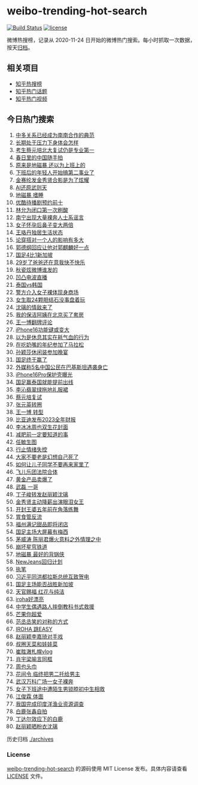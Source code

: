 # weibo-trending-hot-search

[![Build Status](https://github.com/justjavac/weibo-trending-hot-search/workflows/ci/badge.svg?branch=master)](https://github.com/justjavac/weibo-trending-hot-search/actions)
[![license](https://img.shields.io/github/license/justjavac/weibo-trending-hot-search)](https://github.com/justjavac/weibo-trending-hot-search/blob/master/LICENSE)

微博热搜榜，记录从 2020-11-24 日开始的微博热门搜索。每小时抓取一次数据，按天[归档](./archives)。

## 相关项目

- [知乎热搜榜](https://github.com/justjavac/zhihu-trending-top-search)
- [知乎热门话题](https://github.com/justjavac/zhihu-trending-hot-questions)
- [知乎热门视频](https://github.com/justjavac/zhihu-trending-hot-video)

## 今日热门搜索

<!-- BEGIN -->
<!-- 最后更新时间 Wed Mar 27 2024 07:17:27 GMT+0800 (China Standard Time) -->

1. [中多关系已经成为南南合作的典范](https://s.weibo.com//weibo?q=%23%E4%B8%AD%E5%A4%9A%E5%85%B3%E7%B3%BB%E5%B7%B2%E7%BB%8F%E6%88%90%E4%B8%BA%E5%8D%97%E5%8D%97%E5%90%88%E4%BD%9C%E7%9A%84%E5%85%B8%E8%8C%83%23&Refer=new_time)
1. [长期处于压力下身体会怎样](https://s.weibo.com//weibo?q=%23%E9%95%BF%E6%9C%9F%E5%A4%84%E4%BA%8E%E5%8E%8B%E5%8A%9B%E4%B8%8B%E8%BA%AB%E4%BD%93%E4%BC%9A%E6%80%8E%E6%A0%B7%23&t=31&band_rank=13&Refer=top)
1. [考生蔡元培北大复试仍是专业第一](https://s.weibo.com//weibo?q=%23%E8%80%83%E7%94%9F%E8%94%A1%E5%85%83%E5%9F%B9%E5%8C%97%E5%A4%A7%E5%A4%8D%E8%AF%95%E4%BB%8D%E6%98%AF%E4%B8%93%E4%B8%9A%E7%AC%AC%E4%B8%80%23&t=31&band_rank=2&Refer=top)
1. [春日里的中国随手拍](https://s.weibo.com//weibo?q=%23%E6%98%A5%E6%97%A5%E9%87%8C%E7%9A%84%E4%B8%AD%E5%9B%BD%E9%9A%8F%E6%89%8B%E6%8B%8D%23&t=31&band_rank=3&Refer=top)
1. [原来是地磁暴 还以为上班上的](https://s.weibo.com//weibo?q=%E5%8E%9F%E6%9D%A5%E6%98%AF%E5%9C%B0%E7%A3%81%E6%9A%B4%20%E8%BF%98%E4%BB%A5%E4%B8%BA%E4%B8%8A%E7%8F%AD%E4%B8%8A%E7%9A%84&t=31&band_rank=2&Refer=top)
1. [下班后的年轻人开始搞第二事业了](https://s.weibo.com//weibo?q=%23%E4%B8%8B%E7%8F%AD%E5%90%8E%E7%9A%84%E5%B9%B4%E8%BD%BB%E4%BA%BA%E5%BC%80%E5%A7%8B%E6%90%9E%E7%AC%AC%E4%BA%8C%E4%BA%8B%E4%B8%9A%E4%BA%86%23&t=31&band_rank=7&Refer=top)
1. [金赛纶发金秀贤合影是为了炫耀](https://s.weibo.com//weibo?q=%23%E9%87%91%E8%B5%9B%E7%BA%B6%E5%8F%91%E9%87%91%E7%A7%80%E8%B4%A4%E5%90%88%E5%BD%B1%E6%98%AF%E4%B8%BA%E4%BA%86%E7%82%AB%E8%80%80%23&t=31&band_rank=5&Refer=top)
1. [AI还原武则天](https://s.weibo.com//weibo?q=%23AI%E8%BF%98%E5%8E%9F%E6%AD%A6%E5%88%99%E5%A4%A9%23&t=31&band_rank=4&Refer=top)
1. [地磁暴 嗜睡](https://s.weibo.com//weibo?q=%E5%9C%B0%E7%A3%81%E6%9A%B4%20%E5%97%9C%E7%9D%A1&t=31&band_rank=17&Refer=top)
1. [优酷待播剧预约前十](https://s.weibo.com//weibo?q=%23%E4%BC%98%E9%85%B7%E5%BE%85%E6%92%AD%E5%89%A7%E9%A2%84%E7%BA%A6%E5%89%8D%E5%8D%81%23&t=31&band_rank=25&Refer=top)
1. [林允为闭口第一次刷酸](https://s.weibo.com//weibo?q=%23%E6%9E%97%E5%85%81%E4%B8%BA%E9%97%AD%E5%8F%A3%E7%AC%AC%E4%B8%80%E6%AC%A1%E5%88%B7%E9%85%B8%23&t=31&band_rank=6&Refer=top)
1. [南宁出现大量裸奔人士系谣言](https://s.weibo.com//weibo?q=%23%E5%8D%97%E5%AE%81%E5%87%BA%E7%8E%B0%E5%A4%A7%E9%87%8F%E8%A3%B8%E5%A5%94%E4%BA%BA%E5%A3%AB%E7%B3%BB%E8%B0%A3%E8%A8%80%23&t=31&band_rank=11&Refer=top)
1. [女子怀孕后鼻子变大两倍](https://s.weibo.com//weibo?q=%23%E5%A5%B3%E5%AD%90%E6%80%80%E5%AD%95%E5%90%8E%E9%BC%BB%E5%AD%90%E5%8F%98%E5%A4%A7%E4%B8%A4%E5%80%8D%23&t=31&band_rank=12&Refer=top)
1. [王珞丹独居生活状态](https://s.weibo.com//weibo?q=%23%E7%8E%8B%E7%8F%9E%E4%B8%B9%E7%8B%AC%E5%B1%85%E7%94%9F%E6%B4%BB%E7%8A%B6%E6%80%81%23&t=31&band_rank=14&Refer=top)
1. [论穿搭对一个人的影响有多大](https://s.weibo.com//weibo?q=%23%E8%AE%BA%E7%A9%BF%E6%90%AD%E5%AF%B9%E4%B8%80%E4%B8%AA%E4%BA%BA%E7%9A%84%E5%BD%B1%E5%93%8D%E6%9C%89%E5%A4%9A%E5%A4%A7%23&t=31&band_rank=15&Refer=top)
1. [郭德纲回应让他对郭麒麟好一点](https://s.weibo.com//weibo?q=%23%E9%83%AD%E5%BE%B7%E7%BA%B2%E5%9B%9E%E5%BA%94%E8%AE%A9%E4%BB%96%E5%AF%B9%E9%83%AD%E9%BA%92%E9%BA%9F%E5%A5%BD%E4%B8%80%E7%82%B9%23&t=31&band_rank=15&Refer=top)
1. [国足4比1新加坡](https://s.weibo.com//weibo?q=%23%E5%9B%BD%E8%B6%B34%E6%AF%941%E6%96%B0%E5%8A%A0%E5%9D%A1%23&t=31&band_rank=9&Refer=top)
1. [29岁了爸爸还在意我快不快乐](https://s.weibo.com//weibo?q=%2329%E5%B2%81%E4%BA%86%E7%88%B8%E7%88%B8%E8%BF%98%E5%9C%A8%E6%84%8F%E6%88%91%E5%BF%AB%E4%B8%8D%E5%BF%AB%E4%B9%90%23&t=31&band_rank=1&Refer=top)
1. [秋瓷炫微博谁发的](https://s.weibo.com//weibo?q=%23%E7%A7%8B%E7%93%B7%E7%82%AB%E5%BE%AE%E5%8D%9A%E8%B0%81%E5%8F%91%E7%9A%84%23&t=31&band_rank=23&Refer=top)
1. [凹凸电波直播](https://s.weibo.com//weibo?q=%E5%87%B9%E5%87%B8%E7%94%B5%E6%B3%A2%E7%9B%B4%E6%92%AD&t=31&band_rank=19&Refer=top)
1. [泰国vs韩国](https://s.weibo.com//weibo?q=%E6%B3%B0%E5%9B%BDvs%E9%9F%A9%E5%9B%BD&t=31&band_rank=20&Refer=top)
1. [警方介入女子裸体现身商场](https://s.weibo.com//weibo?q=%23%E8%AD%A6%E6%96%B9%E4%BB%8B%E5%85%A5%E5%A5%B3%E5%AD%90%E8%A3%B8%E4%BD%93%E7%8E%B0%E8%BA%AB%E5%95%86%E5%9C%BA%23&t=31&band_rank=22&Refer=top)
1. [女生取24颗胆结石没事盘着玩](https://s.weibo.com//weibo?q=%23%E5%A5%B3%E7%94%9F%E5%8F%9624%E9%A2%97%E8%83%86%E7%BB%93%E7%9F%B3%E6%B2%A1%E4%BA%8B%E7%9B%98%E7%9D%80%E7%8E%A9%23&t=31&band_rank=33&Refer=top)
1. [沈璃的情敌来了](https://s.weibo.com//weibo?q=%23%E6%B2%88%E7%92%83%E7%9A%84%E6%83%85%E6%95%8C%E6%9D%A5%E4%BA%86%23&t=31&band_rank=50&Refer=top)
1. [我的保洁阿姨在北京买了套房](https://s.weibo.com//weibo?q=%23%E6%88%91%E7%9A%84%E4%BF%9D%E6%B4%81%E9%98%BF%E5%A7%A8%E5%9C%A8%E5%8C%97%E4%BA%AC%E4%B9%B0%E4%BA%86%E5%A5%97%E6%88%BF%23&t=31&band_rank=43&Refer=top)
1. [王一博翻牌评论](https://s.weibo.com//weibo?q=%23%E7%8E%8B%E4%B8%80%E5%8D%9A%E7%BF%BB%E7%89%8C%E8%AF%84%E8%AE%BA%23&t=31&band_rank=18&Refer=top)
1. [iPhone16功能键或变大](https://s.weibo.com//weibo?q=%23iPhone16%E5%8A%9F%E8%83%BD%E9%94%AE%E6%88%96%E5%8F%98%E5%A4%A7%23&t=31&band_rank=16&Refer=top)
1. [以为是休息其实在耗气血的行为](https://s.weibo.com//weibo?q=%23%E4%BB%A5%E4%B8%BA%E6%98%AF%E4%BC%91%E6%81%AF%E5%85%B6%E5%AE%9E%E5%9C%A8%E8%80%97%E6%B0%94%E8%A1%80%E7%9A%84%E8%A1%8C%E4%B8%BA%23&t=31&band_rank=45&Refer=top)
1. [在吃奶嘴的年纪参加了马拉松](https://s.weibo.com//weibo?q=%23%E5%9C%A8%E5%90%83%E5%A5%B6%E5%98%B4%E7%9A%84%E5%B9%B4%E7%BA%AA%E5%8F%82%E5%8A%A0%E4%BA%86%E9%A9%AC%E6%8B%89%E6%9D%BE%23&t=31&band_rank=42&Refer=top)
1. [孙颖莎休闲装参加晚宴](https://s.weibo.com//weibo?q=%23%E5%AD%99%E9%A2%96%E8%8E%8E%E4%BC%91%E9%97%B2%E8%A3%85%E5%8F%82%E5%8A%A0%E6%99%9A%E5%AE%B4%23&t=31&band_rank=37&Refer=top)
1. [国足终于赢了](https://s.weibo.com//weibo?q=%23%E5%9B%BD%E8%B6%B3%E7%BB%88%E4%BA%8E%E8%B5%A2%E4%BA%86%23&t=31&band_rank=30&Refer=top)
1. [外媒称5名中国公民在巴基斯坦遇袭身亡](https://s.weibo.com//weibo?q=%23%E5%A4%96%E5%AA%92%E7%A7%B05%E5%90%8D%E4%B8%AD%E5%9B%BD%E5%85%AC%E6%B0%91%E5%9C%A8%E5%B7%B4%E5%9F%BA%E6%96%AF%E5%9D%A6%E9%81%87%E8%A2%AD%E8%BA%AB%E4%BA%A1%23&t=31&band_rank=10&Refer=top)
1. [iPhone16Pro保护壳曝光](https://s.weibo.com//weibo?q=%23iPhone16Pro%E4%BF%9D%E6%8A%A4%E5%A3%B3%E6%9B%9D%E5%85%89%23&t=31&band_rank=39&Refer=top)
1. [国足赢泰国就能提前出线](https://s.weibo.com//weibo?q=%23%E5%9B%BD%E8%B6%B3%E8%B5%A2%E6%B3%B0%E5%9B%BD%E5%B0%B1%E8%83%BD%E6%8F%90%E5%89%8D%E5%87%BA%E7%BA%BF%23&t=31&band_rank=28&Refer=top)
1. [李沁翡翠绿拖地礼服裙](https://s.weibo.com//weibo?q=%23%E6%9D%8E%E6%B2%81%E7%BF%A1%E7%BF%A0%E7%BB%BF%E6%8B%96%E5%9C%B0%E7%A4%BC%E6%9C%8D%E8%A3%99%23&t=31&band_rank=35&Refer=top)
1. [蔡元培复试](https://s.weibo.com//weibo?q=%E8%94%A1%E5%85%83%E5%9F%B9%E5%A4%8D%E8%AF%95&t=31&band_rank=35&Refer=top)
1. [张元英转圈](https://s.weibo.com//weibo?q=%E5%BC%A0%E5%85%83%E8%8B%B1%E8%BD%AC%E5%9C%88&t=31&band_rank=8&Refer=top)
1. [王一博 转型](https://s.weibo.com//weibo?q=%E7%8E%8B%E4%B8%80%E5%8D%9A%20%E8%BD%AC%E5%9E%8B&t=31&band_rank=25&Refer=top)
1. [比亚迪发布2023全年财报](https://s.weibo.com//weibo?q=%23%E6%AF%94%E4%BA%9A%E8%BF%AA%E5%8F%91%E5%B8%832023%E5%85%A8%E5%B9%B4%E8%B4%A2%E6%8A%A5%23&t=31&band_rank=38&Refer=top)
1. [李冰冰周也双生花封面](https://s.weibo.com//weibo?q=%23%E6%9D%8E%E5%86%B0%E5%86%B0%E5%91%A8%E4%B9%9F%E5%8F%8C%E7%94%9F%E8%8A%B1%E5%B0%81%E9%9D%A2%23&t=31&band_rank=31&Refer=top)
1. [减肥前一定要知道的事](https://s.weibo.com//weibo?q=%E5%87%8F%E8%82%A5%E5%89%8D%E4%B8%80%E5%AE%9A%E8%A6%81%E7%9F%A5%E9%81%93%E7%9A%84%E4%BA%8B&t=31&band_rank=40&Refer=top)
1. [任敏生图](https://s.weibo.com//weibo?q=%E4%BB%BB%E6%95%8F%E7%94%9F%E5%9B%BE&t=31&band_rank=14&Refer=top)
1. [行止情绪失控](https://s.weibo.com//weibo?q=%23%E8%A1%8C%E6%AD%A2%E6%83%85%E7%BB%AA%E5%A4%B1%E6%8E%A7%23&t=31&band_rank=27&Refer=top)
1. [大家不要老是幻想自己死了](https://s.weibo.com//weibo?q=%23%E5%A4%A7%E5%AE%B6%E4%B8%8D%E8%A6%81%E8%80%81%E6%98%AF%E5%B9%BB%E6%83%B3%E8%87%AA%E5%B7%B1%E6%AD%BB%E4%BA%86%23&t=31&band_rank=38&Refer=top)
1. [如何让儿子同学不要再来家里了](https://s.weibo.com//weibo?q=%E5%A6%82%E4%BD%95%E8%AE%A9%E5%84%BF%E5%AD%90%E5%90%8C%E5%AD%A6%E4%B8%8D%E8%A6%81%E5%86%8D%E6%9D%A5%E5%AE%B6%E9%87%8C%E4%BA%86&t=31&band_rank=35&Refer=top)
1. [飞儿乐团法院合体](https://s.weibo.com//weibo?q=%23%E9%A3%9E%E5%84%BF%E4%B9%90%E5%9B%A2%E6%B3%95%E9%99%A2%E5%90%88%E4%BD%93%23&t=31&band_rank=50&Refer=top)
1. [黄金产品卖爆了](https://s.weibo.com//weibo?q=%23%E9%BB%84%E9%87%91%E4%BA%A7%E5%93%81%E5%8D%96%E7%88%86%E4%BA%86%23&t=31&band_rank=35&Refer=top)
1. [武磊 一哥](https://s.weibo.com//weibo?q=%E6%AD%A6%E7%A3%8A%20%E4%B8%80%E5%93%A5&t=31&band_rank=42&Refer=top)
1. [丁子峻转发赵丽颖沈璃](https://s.weibo.com//weibo?q=%23%E4%B8%81%E5%AD%90%E5%B3%BB%E8%BD%AC%E5%8F%91%E8%B5%B5%E4%B8%BD%E9%A2%96%E6%B2%88%E7%92%83%23&t=31&band_rank=26&Refer=top)
1. [金秀贤主动降薪出演眼泪女王](https://s.weibo.com//weibo?q=%23%E9%87%91%E7%A7%80%E8%B4%A4%E4%B8%BB%E5%8A%A8%E9%99%8D%E8%96%AA%E5%87%BA%E6%BC%94%E7%9C%BC%E6%B3%AA%E5%A5%B3%E7%8E%8B%23&t=31&band_rank=40&Refer=top)
1. [开封王婆五年前在角落练舞](https://s.weibo.com//weibo?q=%23%E5%BC%80%E5%B0%81%E7%8E%8B%E5%A9%86%E4%BA%94%E5%B9%B4%E5%89%8D%E5%9C%A8%E8%A7%92%E8%90%BD%E7%BB%83%E8%88%9E%23&t=31&band_rank=50&Refer=top)
1. [胃食管反流](https://s.weibo.com//weibo?q=%E8%83%83%E9%A3%9F%E7%AE%A1%E5%8F%8D%E6%B5%81&t=31&band_rank=48&Refer=top)
1. [福州满记甜品即将闭店](https://s.weibo.com//weibo?q=%23%E7%A6%8F%E5%B7%9E%E6%BB%A1%E8%AE%B0%E7%94%9C%E5%93%81%E5%8D%B3%E5%B0%86%E9%97%AD%E5%BA%97%23&t=31&band_rank=42&Refer=top)
1. [国足主场大屏幕有梅西](https://s.weibo.com//weibo?q=%23%E5%9B%BD%E8%B6%B3%E4%B8%BB%E5%9C%BA%E5%A4%A7%E5%B1%8F%E5%B9%95%E6%9C%89%E6%A2%85%E8%A5%BF%23&t=31&band_rank=48&Refer=top)
1. [茅威涛 陈丽君爆火意料之外情理之中](https://s.weibo.com//weibo?q=%E8%8C%85%E5%A8%81%E6%B6%9B%20%E9%99%88%E4%B8%BD%E5%90%9B%E7%88%86%E7%81%AB%E6%84%8F%E6%96%99%E4%B9%8B%E5%A4%96%E6%83%85%E7%90%86%E4%B9%8B%E4%B8%AD&t=31&band_rank=15&Refer=top)
1. [崩坏星穹铁道](https://s.weibo.com//weibo?q=%23%E5%B4%A9%E5%9D%8F%E6%98%9F%E7%A9%B9%E9%93%81%E9%81%93%23&t=31&band_rank=44&Refer=top)
1. [地磁暴 最好的背锅侠](https://s.weibo.com//weibo?q=%E5%9C%B0%E7%A3%81%E6%9A%B4%20%E6%9C%80%E5%A5%BD%E7%9A%84%E8%83%8C%E9%94%85%E4%BE%A0&t=31&band_rank=49&Refer=top)
1. [NewJeans回归计划](https://s.weibo.com//weibo?q=%23NewJeans%E5%9B%9E%E5%BD%92%E8%AE%A1%E5%88%92%23&t=31&band_rank=24&Refer=top)
1. [执笔](https://s.weibo.com//weibo?q=%E6%89%A7%E7%AC%94&t=31&band_rank=43&Refer=top)
1. [习近平同洪都拉斯总统互致贺电](https://s.weibo.com//weibo?q=%23%E4%B9%A0%E8%BF%91%E5%B9%B3%E5%90%8C%E6%B4%AA%E9%83%BD%E6%8B%89%E6%96%AF%E6%80%BB%E7%BB%9F%E4%BA%92%E8%87%B4%E8%B4%BA%E7%94%B5%23&Refer=new_time)
1. [国足主场能否战胜新加坡](https://s.weibo.com//weibo?q=%23%E5%9B%BD%E8%B6%B3%E4%B8%BB%E5%9C%BA%E8%83%BD%E5%90%A6%E6%88%98%E8%83%9C%E6%96%B0%E5%8A%A0%E5%9D%A1%23&t=31&band_rank=28&Refer=top)
1. [天官赐福 红花与纯洁](https://s.weibo.com//weibo?q=%E5%A4%A9%E5%AE%98%E8%B5%90%E7%A6%8F%20%E7%BA%A2%E8%8A%B1%E4%B8%8E%E7%BA%AF%E6%B4%81&t=31&band_rank=38&Refer=top)
1. [iroha好漂亮](https://s.weibo.com//weibo?q=iroha%E5%A5%BD%E6%BC%82%E4%BA%AE&t=31&band_rank=31&Refer=top)
1. [中学生偶遇路人摔倒教科书式救援](https://s.weibo.com//weibo?q=%23%E4%B8%AD%E5%AD%A6%E7%94%9F%E5%81%B6%E9%81%87%E8%B7%AF%E4%BA%BA%E6%91%94%E5%80%92%E6%95%99%E7%A7%91%E4%B9%A6%E5%BC%8F%E6%95%91%E6%8F%B4%23&t=31&band_rank=49&Refer=top)
1. [芒果你超爱](https://s.weibo.com//weibo?q=%E8%8A%92%E6%9E%9C%E4%BD%A0%E8%B6%85%E7%88%B1&t=31&band_rank=19&Refer=top)
1. [范丞丞笑的对称的方式](https://s.weibo.com//weibo?q=%23%E8%8C%83%E4%B8%9E%E4%B8%9E%E7%AC%91%E7%9A%84%E5%AF%B9%E7%A7%B0%E7%9A%84%E6%96%B9%E5%BC%8F%23&t=31&band_rank=38&Refer=top)
1. [IROHA 跳EASY](https://s.weibo.com//weibo?q=IROHA%20%E8%B7%B3EASY&t=31&band_rank=41&Refer=top)
1. [赵丽颖李嘉琦对手戏](https://s.weibo.com//weibo?q=%23%E8%B5%B5%E4%B8%BD%E9%A2%96%E6%9D%8E%E5%98%89%E7%90%A6%E5%AF%B9%E6%89%8B%E6%88%8F%23&t=31&band_rank=21&Refer=top)
1. [叔圈天菜和娃娃菜](https://s.weibo.com//weibo?q=%23%E5%8F%94%E5%9C%88%E5%A4%A9%E8%8F%9C%E5%92%8C%E5%A8%83%E5%A8%83%E8%8F%9C%23&t=31&band_rank=32&Refer=top)
1. [崔胜澈札幌vlog](https://s.weibo.com//weibo?q=%23%E5%B4%94%E8%83%9C%E6%BE%88%E6%9C%AD%E5%B9%8Cvlog%23&t=31&band_rank=48&Refer=top)
1. [肖宇梁喻言同框](https://s.weibo.com//weibo?q=%23%E8%82%96%E5%AE%87%E6%A2%81%E5%96%BB%E8%A8%80%E5%90%8C%E6%A1%86%23&t=31&band_rank=34&Refer=top)
1. [周也头巾](https://s.weibo.com//weibo?q=%23%E5%91%A8%E4%B9%9F%E5%A4%B4%E5%B7%BE%23&t=31&band_rank=24&Refer=top)
1. [花间令 临终把男二托给男主](https://s.weibo.com//weibo?q=%E8%8A%B1%E9%97%B4%E4%BB%A4%20%E4%B8%B4%E7%BB%88%E6%8A%8A%E7%94%B7%E4%BA%8C%E6%89%98%E7%BB%99%E7%94%B7%E4%B8%BB&t=31&band_rank=41&Refer=top)
1. [武汉万科广场一女子裸奔](https://s.weibo.com//weibo?q=%23%E6%AD%A6%E6%B1%89%E4%B8%87%E7%A7%91%E5%B9%BF%E5%9C%BA%E4%B8%80%E5%A5%B3%E5%AD%90%E8%A3%B8%E5%A5%94%23&t=31&band_rank=46&Refer=top)
1. [女子下班途中遭陌生男锁脖初中生相救](https://s.weibo.com//weibo?q=%23%E5%A5%B3%E5%AD%90%E4%B8%8B%E7%8F%AD%E9%80%94%E4%B8%AD%E9%81%AD%E9%99%8C%E7%94%9F%E7%94%B7%E9%94%81%E8%84%96%E5%88%9D%E4%B8%AD%E7%94%9F%E7%9B%B8%E6%95%91%23&t=31&band_rank=29&Refer=top)
1. [江俊霖 体面](https://s.weibo.com//weibo?q=%E6%B1%9F%E4%BF%8A%E9%9C%96%20%E4%BD%93%E9%9D%A2&t=31&band_rank=49&Refer=top)
1. [我国完成印度洋渔业资源调查](https://s.weibo.com//weibo?q=%23%E6%88%91%E5%9B%BD%E5%AE%8C%E6%88%90%E5%8D%B0%E5%BA%A6%E6%B4%8B%E6%B8%94%E4%B8%9A%E8%B5%84%E6%BA%90%E8%B0%83%E6%9F%A5%23&t=31&band_rank=3&Refer=top)
1. [白鹿张鑫自拍](https://s.weibo.com//weibo?q=%23%E7%99%BD%E9%B9%BF%E5%BC%A0%E9%91%AB%E8%87%AA%E6%8B%8D%23&t=31&band_rank=36&Refer=top)
1. [丁达尔效应下的白鹿](https://s.weibo.com//weibo?q=%23%E4%B8%81%E8%BE%BE%E5%B0%94%E6%95%88%E5%BA%94%E4%B8%8B%E7%9A%84%E7%99%BD%E9%B9%BF%23&t=31&band_rank=44&Refer=top)
1. [赵丽颖晒粉衣沈璃](https://s.weibo.com//weibo?q=%23%E8%B5%B5%E4%B8%BD%E9%A2%96%E6%99%92%E7%B2%89%E8%A1%A3%E6%B2%88%E7%92%83%23&t=31&band_rank=47&Refer=top)

<!-- END -->

历史归档 [./archives](./archives)

### License

[weibo-trending-hot-search](https://github.com/justjavac/weibo-trending-hot-search) 的源码使用 MIT License
发布。具体内容请查看 [LICENSE](./LICENSE) 文件。
